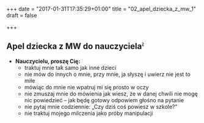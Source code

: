 +++
date = "2017-01-31T17:35:29+01:00"
title = "02_apel_dziecka_z_mw_1"
draft = false

+++

Apel dziecka z MW do nauczyciela<sup><sub><sup><sub><sup>[2]</sup></sub></sup></sub></sup>
--------------------------------

* **Nauczycielu, proszę Cię:**
	* traktuj mnie tak samo jak inne dzieci
	* nie mów do innych o mnie, przy mnie, ja słyszę i uwierz nie jest to miłe
	* mówiąc do mnie nie wpatruj mi się prosto w oczy
	* nie zmuszaj mnie do mówienia jak wiesz, że w danej chwili nie mogę nic powiedzieć – jak będę gotowy odpowiem głośno na pytanie
	* nie pytaj mnie codziennie: „Czy dziś coś powiesz w szkole?”
	* nie traktuj mojego milczenia jako próby manipulacji

[2]: http://www.mutyzm.org.pl/wp-content/uploads/2016/11/Apel-dziecka-z-MW-do-nauczyciela.pdf
